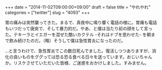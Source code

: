 +++
date = "2014-11-02T09:00:00+09:00"
draft = false
title = "やれやれ"
categories = ["twitter"]
slug = "4093"
+++

胃の痛みは突然襲ってきた。まるで、真夜中に鳴り響く電話の様に。胃痛も電話もいつだって唐突で、そして暴力的だ。やあ、と僕は当たり前の顔をして言った。テキーラとイエガーを混ぜた酷いカクテル -それはドブを思わせた- を朝まで飲み続けたのだ。（略）そうして僕は急性胃炎になったのだ。

…と言うわけで、急性胃炎でこの数日死んでました。復活しつつありますが、消化の良いものをググっては恐る恐る食べる日々を送っています。おじいちゃんか。リスケさせていただいた皆様、ご迷惑をおかけしました。すみません。
